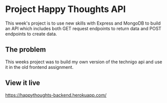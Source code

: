 # Project Happy Thoughts API

This week's project is to use new skills with Express and MongoDB to build an API which includes both GET request endpoints to return data and POST endpoints to create data.

## The problem

This weeks project was to build my own version of the technigo api and use it in the old frontend assignment.

## View it live

https://happythoughts-backend.herokuapp.com/